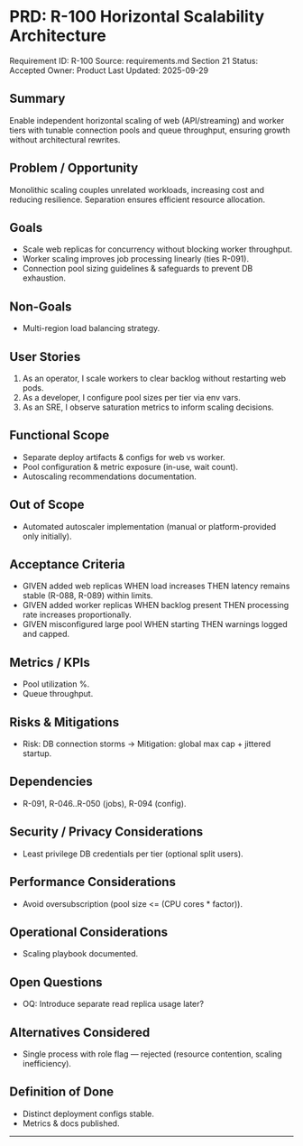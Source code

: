 # PRD: R-100 Horizontal Scalability Architecture

Requirement ID: R-100
Source: requirements.md Section 21
Status: Accepted
Owner: Product
Last Updated: 2025-09-29

## Summary

Enable independent horizontal scaling of web (API/streaming) and worker tiers with tunable connection pools and queue throughput, ensuring growth without architectural rewrites.

## Problem / Opportunity

Monolithic scaling couples unrelated workloads, increasing cost and reducing resilience. Separation ensures efficient resource allocation.

## Goals

- Scale web replicas for concurrency without blocking worker throughput.
- Worker scaling improves job processing linearly (ties R-091).
- Connection pool sizing guidelines & safeguards to prevent DB exhaustion.

## Non-Goals

- Multi-region load balancing strategy.

## User Stories

1. As an operator, I scale workers to clear backlog without restarting web pods.
2. As a developer, I configure pool sizes per tier via env vars.
3. As an SRE, I observe saturation metrics to inform scaling decisions.

## Functional Scope

- Separate deploy artifacts & configs for web vs worker.
- Pool configuration & metric exposure (in-use, wait count).
- Autoscaling recommendations documentation.

## Out of Scope

- Automated autoscaler implementation (manual or platform-provided only initially).

## Acceptance Criteria

- GIVEN added web replicas WHEN load increases THEN latency remains stable (R-088, R-089) within limits.
- GIVEN added worker replicas WHEN backlog present THEN processing rate increases proportionally.
- GIVEN misconfigured large pool WHEN starting THEN warnings logged and capped.

## Metrics / KPIs

- Pool utilization %.
- Queue throughput.

## Risks & Mitigations

- Risk: DB connection storms → Mitigation: global max cap + jittered startup.

## Dependencies

- R-091, R-046..R-050 (jobs), R-094 (config).

## Security / Privacy Considerations

- Least privilege DB credentials per tier (optional split users).

## Performance Considerations

- Avoid oversubscription (pool size <= (CPU cores * factor)).

## Operational Considerations

- Scaling playbook documented.

## Open Questions

- OQ: Introduce separate read replica usage later?

## Alternatives Considered

- Single process with role flag — rejected (resource contention, scaling inefficiency).

## Definition of Done

- Distinct deployment configs stable.
- Metrics & docs published.

---
